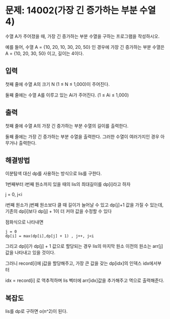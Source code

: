 # 문제: 14002(가장 긴 증가하는 부분 수열 4)

수열 A가 주어졌을 때, 가장 긴 증가하는 부분 수열을 구하는 프로그램을 작성하시오.

예를 들어, 수열 A = {10, 20, 10, 30, 20, 50} 인 경우에 가장 긴 증가하는 부분 수열은 A = {10, 20, 30, 50} 이고, 길이는 4이다.

## 입력

첫째 줄에 수열 A의 크기 N (1 ≤ N ≤ 1,000)이 주어진다.

둘째 줄에는 수열 A를 이루고 있는 Ai가 주어진다. (1 ≤ Ai ≤ 1,000)

## 출력

첫째 줄에 수열 A의 가장 긴 증가하는 부분 수열의 길이를 출력한다.

둘째 줄에는 가장 긴 증가하는 부분 수열을 출력한다. 그러한 수열이 여러가지인 경우 아무거나 출력한다.

## 해결방법

이분탐색 대신 dp를 사용하는 방식으로 lis를 구한다.

1번째부터 i번째 원소까지 있을 때의 lis의 최대길이를 dp[i]라고 하자

j = 0, j<i

i번째 원소가 j번째 원소보다 클 때 길이가 늘어날 수 있고 dp[j]+1 값을 가질 수 있는데, 기존의 dp[i]보다 dp[j] + 1이 더 커야 값을 수정할 수 있다

점화식으로 나타내면
```
j = 0
dp[i] = max(dp[i],dp[j] + 1) , j++, j<i
```

그리고 dp[i]가 dp[j] + 1 값으로 할당되는 경우 lis의 마지막 원소 이전의 원소는 arr[j]값을 나타내고 있을 것이다.

그러니 record[i]에 j값을 할당해주고, 가장 큰 값을 갖는 dp[idx]의 인덱스 idx에서부터 

idx = record[i] 로 역추적하며 lis 벡터에 arr[idx]값을 추가해주고 역으로 출력해준다.

## 복잡도

lis를 dp로 구하면 o(n^2)이 된다.